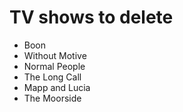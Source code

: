 # TV shows to delete
- Boon
- Without Motive
- Normal People
- The Long Call
- Mapp and Lucia
- The Moorside


